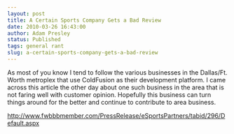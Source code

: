 ```yaml
---
layout: post
title: A Certain Sports Company Gets a Bad Review
date: 2010-03-26 16:43:00
author: Adam Presley
status: Published
tags: general rant
slug: a-certain-sports-company-gets-a-bad-review
---
```

As most of you know I tend to follow the various businesses in the
Dallas/Ft. Worth metroplex that use ColdFusion as their development
platform. I came across this article the other day about one such
business in the area that is not faring well with customer opinion.
Hopefully this business can turn things around for the better and
continue to contribute to area business.

<http://www.fwbbbmember.com/PressRelease/eSportsPartners/tabid/296/Default.aspx>
